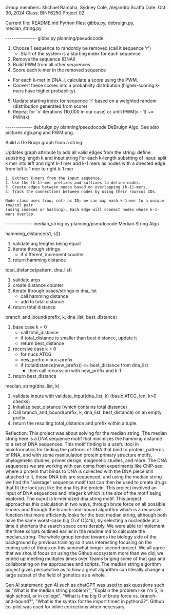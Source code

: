 Group members: Michael Bambha, Sydney Cole, Alejandro Scaffa
Date: Oct 30, 2024
Class: BINF6250
Project 02

Current file: README.md
Python files: gibbs.py, debruign.py, median_string.py


--------------- gibbs.py planning/pseudocode:

1. Choose 1 sequence to randomly be removed (call it sequence 'r')
	- Start of the system is a starting index for each sequence
2. Remove the sequence (DNAi)
3. Build PWM from all other sequences
4. Score each k-mer in the removed sequence
 - For each k-mer in DNA_i, calculate a score using the PWM.
 - Convert these scores into a probability distribution (higher-scoring k-mers have higher probability).
5. Update starting index for sequence 'r' based on a weighted random (distribution generated from score)
6. Repeat for 'x' iterations (10,000 in our case) or until PWM(x - 1) ~= PWN(x)


------------- debruign.py planning/pseudocode
DeBruign Algo. See also pictures dgb.png and PWM.png.

Build a De Bruijn graph from a string:
        
Updates graph attribute to add all valid edges from the string:
    define substring length k and input string
    For each k-length substring of input:
        split k mer into left and right k-1 mer
        add k-1 mers as nodes with a directed edge from left k-1 mer to right k-1 mer
    
    1. Extract k-mers from the input sequence.
    2. Use the (k-1)-mer prefixes and suffixes to define nodes.
    3. Create edges between nodes based on overlapping (k-1)-mers.
    4. Track the connections between nodes by using their row/col IDs.
    
    Node class uses (row, col) as ID; we can map each k-1-mer to a unique row/col pair
    (using indexes or hashing). Each edge will connect nodes whose k-1-mers overlap.




------------- median_string.py planning/pseudocode
Median String Algo

hamming_distance(s1, s2)
1. validate arg lengths being equal
2. iterate through strings
    - if different, increment counter
3. return hamming distance

total_distance(pattern, dna_list)
1. validate args
2. create distance counter
3. iterate through bases/strings in dna_list
    - call hamming distance 
    - add to total distance 
4. return total distance 


branch_and_bound(prefix, k, dna_list, best_distance)
1. base case k = 0 
    - call total_distance
    - if total_distance is smaller than best distance, update it
    - return best_distance
2. recursive case k > 0 
    - for nucs ATCG
    - new_prefix = nuc+prefix
    - if (totaldistance(new_prefix)) <= best_distance from dna_list
        - then call recurssion with new_prefix and k-1
3. return best_distance


median_string(dna_list, k)
1. validate inputs with validate_input(dna_list, k) (basic ATCG, len, k>0 checks)
2. Initialize best_distance (which contains total distance)
3. Call branch_and_bound(prefix, k, dna_list, best_distance) on an empty prefix
4. return the resulting total_distance and prefix within a tuple. 

Reflection:
This project was about solving for the median string. The median string here is a DNA sequence motif that minimizes the hamming distance to a set of DNA sequences. This motif finding is a useful tool in bioinformatics for finding the patterns of DNA that bind to protein, patterns of RNA, and with some manipulation protein primary structure motifs, phylogenetic studies, primer design, epigenetic studies, and more. The DNA sequences we are working with can come from experiments like ChIP-seq where a protein that binds to DNA is collected with the DNA piece still attached to it, those DNA bits are sequenced, and using the median string we find the "average" sequence motif that can then be used to create drugs that fit the lock just like the dna fits the protein. This project involved an input of DNA sequences and integer k which is the size of the motif being explored. The ouput is k-mer sized dna string motif. This project approaches this calculation in two ways, through brute force on all possible k-mers and through the branch-and-bound algorithm which is a recursive function that more efficiently looks for the best median string, although both have the same worst-case big O of O(4^k), by selecting a nucleotide at a time it shortens the search space considerably. We were able to implement the three scripts outlined earlier in the readme.md to calculate the median_string. The whole group tended towards the biology side of the background by previous training so it was interesting focusing on the coding side of things on this somewhat longer second project. We all agree that we should focus on using the Github ecosystem more than we did, we ended up meeting multiples times over Teams briging some of that gap and collaborating on the approaches and scripts. The median string algorithm project gives perspective as to how a great algorithm can literally change a large subset of the field of genetics as a whole. 

Gen AI statement: gen AI such as chatGPT was used to ask questions such as "What is the median string problem?", "Explain the problem like I'm 5, in high school, or in college", "What is the big O of brute force vs. branch-and-bound?", "What is the syntax for the import timeit in python3?". Github co-pilot was used for inline corrections when necessary.
